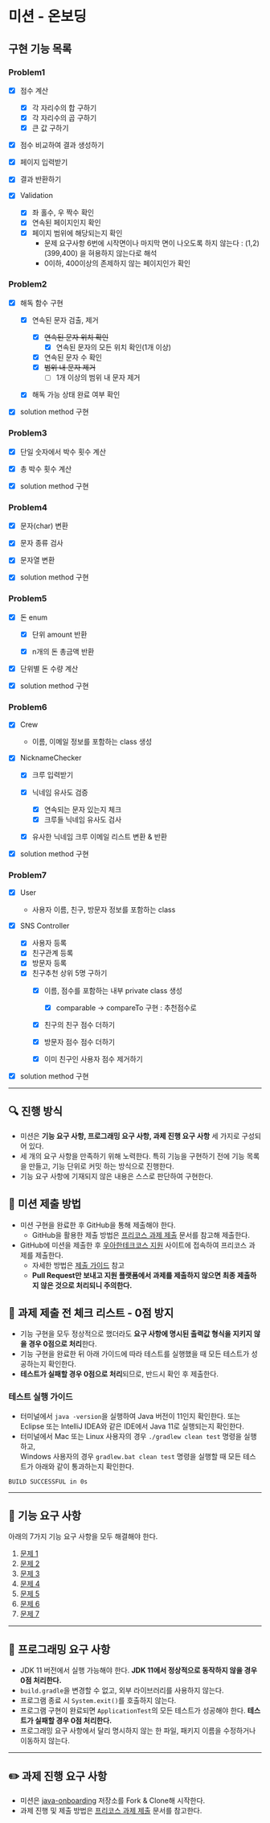 # 미션 - 온보딩

## 구현 기능 목록

### Problem1
- [x] 점수 계산
  - [x] 각 자리수의 합 구하기
  - [x] 각 자리수의 곱 구하기
  - [x] 큰 값 구하기
- [x] 점수 비교하여 결과 생성하기
- [x] 페이지 입력받기
- [x] 결과 반환하기


- [x] Validation
  - [x] 좌 홀수, 우 짝수 확인
  - [x] 연속된 페이지인지 확인
  - [x] 페이지 범위에 해당되는지 확인
    - 문제 요구사항 6번에 시작면이나 마지막 면이 나오도록 하지 않는다 : (1,2) (399,400) 을 혀용하지 않는다로 해석
    - 0이하, 400이상의 존제하지 않는 페이지인가 확인


### Problem2

- [x] 해독 함수 구현
  - [x] 연속된 문자 검출, 제거
    - [x] ~~연속된 문자 위치 확인~~
      - [x] 연속된 문자의 모든 위치 확인(1개 이상)
    - [x] 연속된 문자 수 확인
    - [x] ~~범위 내 문자 제거~~
      - [ ] 1개 이상의 범위 내 문자 제거
  - [x] 해독 가능 상태 완료 여부 확인


- [x] solution method 구현

### Problem3

- [x] 단일 숫자에서 박수 횟수 계산
- [x] 총 박수 횟수 계산


- [x] solution method 구현

### Problem4

- [x] 문자(char) 변환
- [x] 문자 종류 검사
- [x] 문자열 변환


- [x] solution method 구현

### Problem5

- [x] 돈 enum
  - [x] 단위 amount 반환
  - [x] n개의 돈 총금액 반환


- [x] 단위별 돈 수량 계산


- [x] solution method 구현


### Problem6

- [x] Crew
  - 이름, 이메일 정보를 포함하는 class 생성


- [x] NicknameChecker
  - [x] 크루 입력받기
  - [x] 닉네임 유사도 검증
    - [x] 연속되는 문자 있는지 체크
    - [x] 크루들 닉네임 유사도 검사
  - [x] 유사한 닉네임 크루 이메일 리스트 변환 & 반환


- [x] solution method 구현


### Problem7

- [x] User
  - 사용자 이름, 친구, 방문자 정보를 포함하는 class


- [x] SNS Controller
  - [x] 사용자 등록
  - [x] 친구관계 등록
  - [x] 방문자 등록
  - [x] 친구추천 상위 5명 구하기
    - [x] 이름, 점수를 포함하는 내부 private class 생성
      - [x] comparable -> compareTo 구현 : 추천점수로
    - [x] 친구의 친구 점수 더하기
    - [x] 방문자 점수 점수 더하기
    - [x] 이미 친구인 사용자 점수 제거하기


- [x] solution method 구현

___

## 🔍 진행 방식

- 미션은 **기능 요구 사항, 프로그래밍 요구 사항, 과제 진행 요구 사항** 세 가지로 구성되어 있다.
- 세 개의 요구 사항을 만족하기 위해 노력한다. 특히 기능을 구현하기 전에 기능 목록을 만들고, 기능 단위로 커밋 하는 방식으로 진행한다.
- 기능 요구 사항에 기재되지 않은 내용은 스스로 판단하여 구현한다.

## 📮 미션 제출 방법

- 미션 구현을 완료한 후 GitHub을 통해 제출해야 한다.
    - GitHub을 활용한 제출 방법은 [프리코스 과제 제출](https://github.com/woowacourse/woowacourse-docs/tree/master/precourse) 문서를 참고해
      제출한다.
- GitHub에 미션을 제출한 후 [우아한테크코스 지원](https://apply.techcourse.co.kr) 사이트에 접속하여 프리코스 과제를 제출한다.
    - 자세한 방법은 [제출 가이드](https://github.com/woowacourse/woowacourse-docs/tree/master/precourse#제출-가이드) 참고
    - **Pull Request만 보내고 지원 플랫폼에서 과제를 제출하지 않으면 최종 제출하지 않은 것으로 처리되니 주의한다.**

## 🚨 과제 제출 전 체크 리스트 - 0점 방지

- 기능 구현을 모두 정상적으로 했더라도 **요구 사항에 명시된 출력값 형식을 지키지 않을 경우 0점으로 처리**한다.
- 기능 구현을 완료한 뒤 아래 가이드에 따라 테스트를 실행했을 때 모든 테스트가 성공하는지 확인한다.
- **테스트가 실패할 경우 0점으로 처리**되므로, 반드시 확인 후 제출한다.

### 테스트 실행 가이드

- 터미널에서 `java -version`을 실행하여 Java 버전이 11인지 확인한다. 또는 Eclipse 또는 IntelliJ IDEA와 같은 IDE에서 Java 11로 실행되는지 확인한다.
- 터미널에서 Mac 또는 Linux 사용자의 경우 `./gradlew clean test` 명령을 실행하고,   
  Windows 사용자의 경우  `gradlew.bat clean test` 명령을 실행할 때 모든 테스트가 아래와 같이 통과하는지 확인한다.

```
BUILD SUCCESSFUL in 0s
```

---

## 🚀 기능 요구 사항
아래의 7가지 기능 요구 사항을 모두 해결해야 한다.

1. [문제 1](./docs/PROBLEM1.md)
2. [문제 2](./docs/PROBLEM2.md)
3. [문제 3](./docs/PROBLEM3.md)
4. [문제 4](./docs/PROBLEM4.md)
5. [문제 5](./docs/PROBLEM5.md)
6. [문제 6](./docs/PROBLEM6.md)
7. [문제 7](./docs/PROBLEM7.md)

---

## 🎯 프로그래밍 요구 사항

- JDK 11 버전에서 실행 가능해야 한다. **JDK 11에서 정상적으로 동작하지 않을 경우 0점 처리한다.**
- `build.gradle`을 변경할 수 없고, 외부 라이브러리를 사용하지 않는다.
- 프로그램 종료 시 `System.exit()`를 호출하지 않는다.
- 프로그램 구현이 완료되면 `ApplicationTest`의 모든 테스트가 성공해야 한다. **테스트가 실패할 경우 0점 처리한다.**
- 프로그래밍 요구 사항에서 달리 명시하지 않는 한 파일, 패키지 이름을 수정하거나 이동하지 않는다.

---

## ✏️ 과제 진행 요구 사항

- 미션은 [java-onboarding](https://github.com/woowacourse-precourse/java-onboarding) 저장소를 Fork & Clone해 시작한다.
- 과제 진행 및 제출 방법은 [프리코스 과제 제출](https://github.com/woowacourse/woowacourse-docs/tree/master/precourse) 문서를 참고한다.
